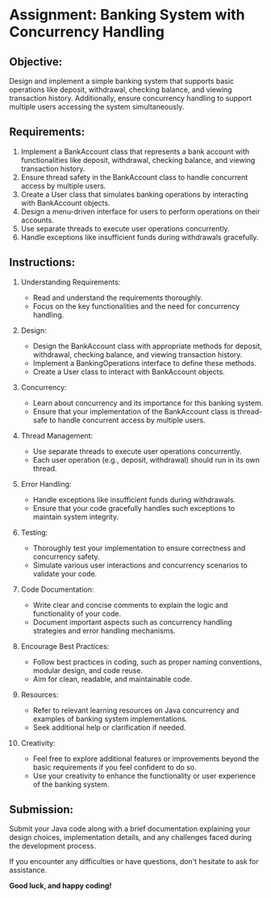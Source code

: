 # Assignment: Banking System with Concurrency Handling

## Objective:
Design and implement a simple banking system that supports basic operations like deposit, withdrawal, checking balance, and viewing transaction history. Additionally, ensure concurrency handling to support multiple users accessing the system simultaneously.

## Requirements:

1. Implement a BankAccount class that represents a bank account with functionalities like deposit, withdrawal, checking balance, and viewing transaction history.
2. Ensure thread safety in the BankAccount class to handle concurrent access by multiple users.
3. Create a User class that simulates banking operations by interacting with BankAccount objects.
4. Design a menu-driven interface for users to perform operations on their accounts.
5. Use separate threads to execute user operations concurrently.
6. Handle exceptions like insufficient funds during withdrawals gracefully.

## Instructions:

1. Understanding Requirements:

    - Read and understand the requirements thoroughly.
    - Focus on the key functionalities and the need for concurrency handling.

2. Design:

    - Design the BankAccount class with appropriate methods for deposit, withdrawal, checking balance, and viewing transaction history.
    - Implement a BankingOperations interface to define these methods.
    - Create a User class to interact with BankAccount objects.

3. Concurrency:

    - Learn about concurrency and its importance for this banking system.
    - Ensure that your implementation of the BankAccount class is thread-safe to handle concurrent access by multiple users.

4. Thread Management:

    - Use separate threads to execute user operations concurrently.
    - Each user operation (e.g., deposit, withdrawal) should run in its own thread.

5. Error Handling:

    - Handle exceptions like insufficient funds during withdrawals.
    - Ensure that your code gracefully handles such exceptions to maintain system integrity.

6. Testing:

    - Thoroughly test your implementation to ensure correctness and concurrency safety.
    - Simulate various user interactions and concurrency scenarios to validate your code.

7. Code Documentation:

    - Write clear and concise comments to explain the logic and functionality of your code.
    - Document important aspects such as concurrency handling strategies and error handling mechanisms.

8. Encourage Best Practices:

    - Follow best practices in coding, such as proper naming conventions, modular design, and code reuse.
    - Aim for clean, readable, and maintainable code.

9. Resources:

    - Refer to relevant learning resources on Java concurrency and examples of banking system implementations.
    - Seek additional help or clarification if needed.

10. Creativity:

    - Feel free to explore additional features or improvements beyond the basic requirements if you feel confident to do so.
    - Use your creativity to enhance the functionality or user experience of the banking system.

## Submission:

Submit your Java code along with a brief documentation explaining your design choices, implementation details, and any challenges faced during the development process.

If you encounter any difficulties or have questions, don't hesitate to ask for assistance.

**Good luck, and happy coding!**